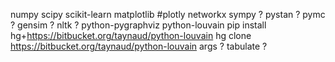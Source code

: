 numpy
scipy
scikit-learn
matplotlib
#plotly
networkx 
sympy ?
pystan ?
pymc ?
gensim ?
nltk ?
python-pygraphviz
python-louvain
    pip install hg+https://bitbucket.org/taynaud/python-louvain
    hg clone https://bitbucket.org/taynaud/python-louvain
args ?
tabulate ?
